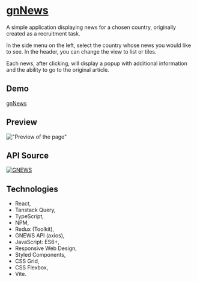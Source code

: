 # [gnNews](https://grzegorzjendernal.github.io/gnNews/)

A simple application displaying news for a chosen country, originally created as a recruitment task.

In the side menu on the left, select the country whose news you would like to see. In the header, you can change the view to list or tiles.

Each news, after clicking, will display a popup with additional information and the ability to go to the original article.

## Demo

[gnNews](https://grzegorzjendernal.github.io/gnNews/)

## Preview

!["Preview of the page"](https://github.com/GrzegorzJendernal/gnNews/blob/master/src/common/assets/demo.gif?raw=true)

## API Source

[![GNEWS](https://gnews.io/assets/images/logo-black.svg?id=a332c72179db3a9d76e6718f0ba0247e)](https://gnews.io/)

## Technologies

- React,
- Tanstack Query,
- TypeScript,
- NPM,
- Redux (Toolkit),
- GNEWS API (axios),
- JavaScript: ES6+,
- Responsive Web Design,
- Styled Components,
- CSS Grid,
- CSS Flexbox,
- Vite.